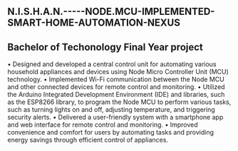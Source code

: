 ## N.I.S.H.A.N.-----NODE.MCU-IMPLEMENTED-SMART-HOME-AUTOMATION-NEXUS

## Bachelor of Techonology Final Year project 

• Designed and developed a central control unit for automating various household appliances and devices using Node Micro Controller Unit (MCU) technology.
• Implemented Wi-Fi communication between the Node MCU and other connected devices for remote control and monitoring.
• Utilized the Arduino Integrated Development Environment (IDE) and libraries, such as the ESP8266 library, to program the Node MCU to perform various tasks, such as turning lights on and off, adjusting temperature, and triggering security alerts.
• Delivered a user-friendly system with a smartphone app and web interface for remote control and monitoring.
• Improved convenience and comfort for users by automating tasks and providing energy savings through efficient control of appliances.
